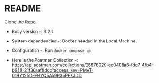 # README

Clone the Repo.

* Ruby version -: 3.2.2

* System dependencies -: Docker needed in the Local Machine.

* Configuration -: Run `docker compose up`

* Here is the Postman Collection -: https://api.postman.com/collections/28676020-ec0408a6-fde7-4fb4-b648-21f36aaf8dcc?access_key=PMAT-01HY125DFFHYQ5A59P35PEKJDD
